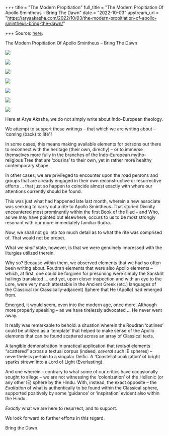 +++
title = "The Modern Propitiation"
full_title = "The Modern Propitiation Of Apollo Smintheus – Bring The Dawn"
date = "2022-10-03"
upstream_url = "https://aryaakasha.com/2022/10/03/the-modern-propitiation-of-apollo-smintheus-bring-the-dawn/"

+++
Source: [here](https://aryaakasha.com/2022/10/03/the-modern-propitiation-of-apollo-smintheus-bring-the-dawn/).

The Modern Propitiation Of Apollo Smintheus – Bring The Dawn

![](https://aryaakasha.files.wordpress.com/2022/10/307216787_1127430247858015_4481088334519994925_n.png)

![](https://aryaakasha.files.wordpress.com/2022/10/307537142_625941185605079_5472943296097737263_n-1.png)

![](https://aryaakasha.files.wordpress.com/2022/10/306696182_1754045504951020_7733574105935956934_n-1.png)

![](https://aryaakasha.files.wordpress.com/2022/10/306821715_404280881846490_7254515303973371958_n.png)

![](https://aryaakasha.files.wordpress.com/2022/10/306490969_1261649921236046_8269389266005181142_n.png)

![](https://aryaakasha.files.wordpress.com/2022/10/306317021_863271798170443_82671535897727465_n.png)

![](https://aryaakasha.files.wordpress.com/2022/10/306931803_627895832331568_1230969920245323130_n.png)

  

Here at Arya Akasha, we do not simply write about Indo-European theology.

We attempt to support those writings – that which we are writing about – ‘coming (back) to life’ !

In some cases, this means making available elements for persons out there to reconnect with the heritage (their own, directly) – or to immerse themselves more fully in the branches of the Indo-European mytho-religious Tree that are ‘cousins’ to their own, yet in rather more healthy contemporary shape.

In other cases, we are privileged to encounter upon the road persons and groups that are already engaged in their own reconstructive or resurrective efforts … that just so happen to coincide almost exactly with where our attentions currently should be found.

This was just what had happened late last month, wherein a new associate was seeking to carry out a rite to Apollo Smintheus. That storied Divinity encountered most prominently within the first Book of the Iliad – and Who, as we may have pointed out elsewhere, occurs to us to be most strongly resonant with our more immediately familiar Rudra.

Now, we shall not go into *too* much detail as to what the rite was comprised of. That would not be proper.

What we *shall* state, however, is that we were genuinely impressed with the liturgies utilized therein.

Why so? Because within them, we observed elements that we had so often been writing about. Roudran elements that were also Apollo elements – which, at first, one could be forgiven for presuming were simply the Sanskrit hailings translated … and yet, upon closer inspection and with an eye to the Lore, were very much attestable in the Ancient Greek (etc.) languages of the Classical (or Classically-adjacent) Sphere that He (Apollo) had emerged from.

Emerged, it would seem, even into the modern age, once more. Although more properly speaking – as we have tirelessly advocated … He never went away.

It really was remarkable to behold: a situation wherein the Roudran ‘outlines’ could be utilized as a ‘template’ that helped to make sense of the Apollo elements that can be found scattered across an array of Classical texts.

A tangible demonstration in practical application that *textual* elements “scattered” across a textual corpus (indeed, *several* such IE spheres) – nevertheless pertain to a singular Deific. A ‘Constellationalization’ of bright sparks strewn into a Lord of Light (Everlasting).

And one wherein – contrary to what some of our critics have occasionally sought to allege – we are not witnessing the ‘colonization’ of the Hellenic (or any other IE) sphere by the Hindu. With, instead, the exact opposite – the *Exaltation* of what is authentically to be found within the Classical sphere, supported positively by some ‘guidance’ or ‘inspiration’ evident also within the Hindu.

*Exactly* what we are here to resurrect, and to support.

We look forward to further efforts in this regard.

Bring the Dawn.
